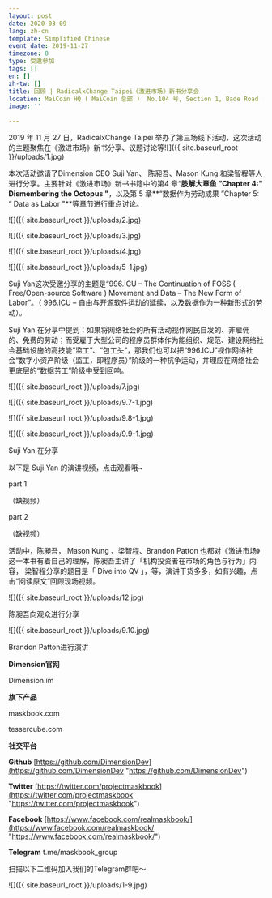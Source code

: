 ```yaml
---
layout: post
date: 2020-03-09
lang: zh-cn
template: Simplified Chinese
event_date: 2019-11-27
timezone: 8
type: 受邀参加
tags: []
en: []
zh-tw: []
title: 回顾 | RadicalxChange Taipei《激进市场》新书分享会
location: MaiCoin HQ ( MaiCoin 总部 )  No.104 号, Section 1, Bade Road · Zhongzheng District
image: ''

---
```

2019 年 11 月 27 日，RadicalxChange Taipei 举办了第三场线下活动，这次活动的主题聚焦在《激进市场》新书分享、议题讨论等![]({{ site.baseurl_root }}/uploads/1.jpg)

本次活动邀请了Dimension CEO Suji Yan、 陈昶吾、Mason Kung 和梁智程等人进行分享。主要针对《激进市场》新书书籍中的第4 章“**肢解大章鱼 ”Chapter 4:" Dismembering the Octopus "**，以及第 5 章**“数据作为劳动成果 ”Chapter 5: “ Data as Labor "**等章节进行重点讨论。

![]({{ site.baseurl_root }}/uploads/2.jpg)

![]({{ site.baseurl_root }}/uploads/3.jpg)

![]({{ site.baseurl_root }}/uploads/4.jpg)

![]({{ site.baseurl_root }}/uploads/5-1.jpg)

Suji Yan这次受邀分享的主题是“996.ICU – The Continuation of FOSS ( Free/Open-source Software ) Movement and Data – The New Form of Labor”。（ 996.ICU – 自由与开源软件运动的延续，以及数据作为一种新形式的劳动）。

Suji Yan 在分享中提到：如果将网络社会的所有活动视作网民自发的、非雇佣的、免费的劳动；而受雇于大型公司的程序员群体作为能组织、规范、建设网络社会基础设施的高技能“监工”、“包工头”，那我们也可以把“996.ICU”视作网络社会“数字小资产阶级（监工，即程序员）”阶级的一种抗争运动，并理应在网络社会更底层的“数据劳工”阶级中受到回响。

![]({{ site.baseurl_root }}/uploads/7.jpg)

![]({{ site.baseurl_root }}/uploads/9.7-1.jpg)

![]({{ site.baseurl_root }}/uploads/9.8-1.jpg)

![]({{ site.baseurl_root }}/uploads/9.9-1.jpg)

Suji Yan 在分享

以下是 Suji Yan 的演讲视频，点击观看哦\~

part 1

（缺视频）

part 2

（缺视频）

活动中，陈昶吾， Mason Kung 、梁智程、Brandon Patton 也都对《激进市场》这一本书有着自己的理解，陈昶吾主讲了「机构投资者在市场的角色与行为」内容， 梁智程分享的题目是「 Dive into QV 」，等，演讲干货多多，如有兴趣，点击“阅读原文”回顾现场视频。

![]({{ site.baseurl_root }}/uploads/12.jpg)

陈昶吾向观众进行分享

![]({{ site.baseurl_root }}/uploads/9.10.jpg)

Brandon Patton进行演讲

**Dimension官网**

Dimension.im

**旗下产品**

maskbook.com

tessercube.com

**社交平台**

**Github** [https://github.com/DimensionDev](https://github.com/DimensionDev "https://github.com/DimensionDev")

**Twitter** [https://twitter.com/projectmaskbook](https://twitter.com/projectmaskbook "https://twitter.com/projectmaskbook")

**Facebook** [https://www.facebook.com/realmaskbook/](https://www.facebook.com/realmaskbook/ "https://www.facebook.com/realmaskbook/")

**Telegram** t.me/maskbook_group

扫描以下二维码加入我们的Telegram群吧～

![]({{ site.baseurl_root }}/uploads/1-9.jpg)